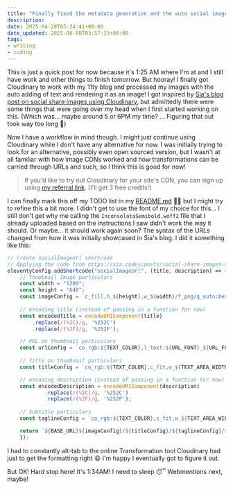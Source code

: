 ```yaml
---
title: "Finally fixed the metadata generation and the auto social images!"
description: 
date: 2025-04-28T05:24:41+00:00
date_updated: 2025-06-08T03:57:23+00:00
tags: 
- writing
- coding
---
```


This is just a quick post for now because it's 1:25 AM where I'm at and I still have work and other things to finish tomorrow. But hooray! I finally got Cloudinary to work with my 11ty blog and processed my images with the auto adding of text and rendering it as an image! I got inspired by [Sia's blog post on social share images using Cloudinary](https://sia.codes/posts/social-share-images-using-cloudinary/), but admittedly there were some things that were going over my head when I first started working on this. (Which was... maybe around 5 or 6PM my time? ... Figuring that out took way too long 🙈)

Now I have a workflow in mind though. I might just continue using Cloudinary while I don't have any alternative for now. I was initially trying to look for an alternative, possibly even open sourced version, but I wasn't at all familiar with how image CDNs worked and how transformations can be carried through URLs and such, so I think this is good for now!

> If you'd like to try out Cloudinary for your site's CDN, you can sign up using [my referral link](https://cloudinary.com/invites/lpov9zyyucivvxsnalc5/yks8gwi2hltjef4vokiu?t=default). (I'll get 3 free credits!)

I can finally mark this off my TODO list in my [README.md](https://github.com/chiawase/chi-11ty/blob/main/README.md) 🙏🏻 but I might try to refine this a bit more. I didn't get to use the font of my choice for this... I still don't get why me calling the `InconsolataSemibold.woff2` file that I already uploaded based on the instructions I saw didn't work the way it should. Or maybe... it should work again soon? The syntax of the URLs changed from how it was initially showcased in Sia's blog. I did it something like this:
```js
// Create socialImageUrl shortcode
// Applying the code from https://sia.codes/posts/social-share-images-using-cloudinary/
eleventyConfig.addShortcode("socialImageUrl", (title, description) => {
	// Thumbnail Image particulars
	const width = "1280";
	const height = "640";
	const imageConfig = `c_fill,h_${height},w_${width}/f_png/q_auto:best`;
	
	// encoding title (instead of passing in a function for now)
	const encodedTitle = encodeURIComponent(title)
		.replace(/(%2C)/g, '%252C')
		.replace(/(%2F)/g, '%252F');

	// URL on thumbnail particulars
	const urlConfig = `co_rgb:${TEXT_COLOR},l_text:${URL_FONT}_${URL_FONT_SIZE}_bold_normal_left:${URL_VALUE}/fl_layer_apply,g_south_west,x_${TEXT_LEFT_OFFSET},y_${URL_BOTTOM_OFFSET}`;
		
	// Title on thumbnail particulars
	const titleConfig = `co_rgb:${TEXT_COLOR},c_fit,w_${TEXT_AREA_WIDTH},l_text:${TITLE_FONT}_${TITLE_FONT_SIZE}_bold_normal_left:${encodedTitle}/fl_layer_apply,g_south_west,x_${TEXT_LEFT_OFFSET},y_${TITLE_BOTTOM_OFFSET}`;

	// encoding description (instead of passing in a function for now)
	const encodedDescription = encodeURIComponent(description)
			.replace(/(%2C)/g, '%252C')
			.replace(/(%2F)/g, '%252F');
	
	// Subtitle particulars
	const taglineConfig = `co_rgb:${TEXT_COLOR},c_fit,w_${TEXT_AREA_WIDTH},l_text:${TAGLINE_FONT}_${TAGLINE_FONT_SIZE}_normal_left:${encodedDescription}/fl_layer_apply,g_north_west,x_${TEXT_LEFT_OFFSET},y_${TAGLINE_TOP_OFFSET}`;

	return `${BASE_URL}${imageConfig}/${titleConfig}/${taglineConfig}/${urlConfig}/${FOLDER}${SHARE_IMAGE_FILE_NAME}`;
	});
```

I had to constantly alt-tab to the online Transformation tool Cloudinary had just to get the formatting right 😩 I'm happy I eventually got to figure it out.

But OK! Hard stop here! It's 1:34AM! I need to sleep 😴 Webmentions next, maybe!